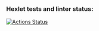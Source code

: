 ### Hexlet tests and linter status:
[![Actions Status](https://github.com/dimonarhipon/layout-designer-project-lvl1/workflows/hexlet-check/badge.svg)](https://github.com/dimonarhipon/layout-designer-project-lvl1/actions)